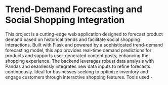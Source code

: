 # Trend-Demand Forecasting and Social Shopping Integration
This project is a cutting-edge web application designed to forecast product demand based on historical trends and facilitate social shopping interactions. Built with Flask and powered by a sophisticated trend-demand forecasting model, this app provides real-time demand predictions for products and supports user-generated content posts, enhancing the shopping experience. The backend leverages robust data analysis with Pandas and seamlessly integrates new data inputs to refine forecasts continuously. Ideal for businesses seeking to optimize inventory and engage customers through interactive shopping features.
Tools used -
